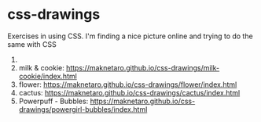 # css-drawings
Exercises in using CSS. I'm finding a nice picture online and trying to do the same with CSS 

1. 
2. milk & cookie:  https://maknetaro.github.io/css-drawings/milk-cookie/index.html
3. flower: https://maknetaro.github.io/css-drawings/flower/index.html
4. cactus: https://maknetaro.github.io/css-drawings/cactus/index.html
5. Powerpuff - Bubbles: https://maknetaro.github.io/css-drawings/powergirl-bubbles/index.html
